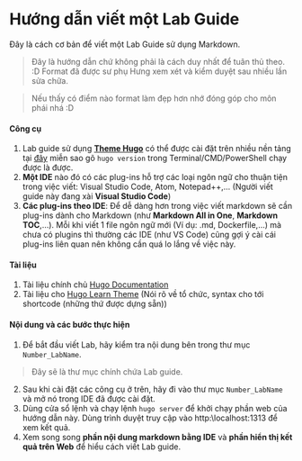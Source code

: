 # Hướng dẫn viết một Lab Guide

Đây là cách cơ bản để viết một Lab Guide sử dụng Markdown.

> Đây là hướng dẫn chứ không phải là cách duy nhất để tuân thủ theo. :D Format đã được sư phụ Hưng xem xét và kiểm duyệt sau nhiều lần sửa chữa.

> Nếu thấy có điểm nào format làm đẹp hơn nhớ đóng góp cho môn phái nhá :D

#### Công cụ

1. Lab guide sử dụng [**Theme Hugo**](https://gohugo.io/) có thể được cài đặt trên nhiều nền tảng tại [đây](https://gohugo.io/getting-started/installing/) miễn sao gõ ```hugo version``` trong Terminal/CMD/PowerShell chạy được là được.
2. **Một IDE** nào đó có các plug-ins hỗ trợ các loại ngôn ngữ cho thuận tiện trong việc viết: Visual Studio Code, Atom, Notepad++,... (Người viết guide này đang xài **Visual Studio Code**)
3. **Các plug-ins theo IDE**: Để dễ dàng hơn trong việc viết markdown sẽ cần plug-ins dành cho Markdown (như **Markdown All in One**, **Markdown TOC**,...). Mỗi khi viết 1 file ngôn ngữ mới (Ví dụ: .md, Dockerfile,...) mà chưa có plugins thì thường các IDE (như VS Code) cũng gợi ý cài cái plug-ins liên quan nên không cần quá lo lắng về việc này.

#### Tài liệu

1. Tài liệu chính chủ [Hugo Documentation](https://gohugo.io/documentation/)
2. Tài liệu cho [Hugo Learn Theme](https://learn.netlify.app/en/) (Nói rõ về tổ chức, syntax cho tới shortcode (những thứ được dựng sẵn))

#### Nội dung và các bước thực hiện

1. Để bắt đầu viết Lab, hãy kiểm tra nội dung bên trong thư mục ```Number_LabName```.

> Đây sẽ là thư mục chính chứa Lab guide.

2. Sau khi cài đặt các công cụ ở trên, hãy đi vào thư mục ```Number_LabName``` và mở nó trong IDE đã được cài đặt.
3. Dùng cửa sổ lệnh và chạy lệnh ```hugo server``` để khởi chạy phần web của hướng dẫn này. Dùng trình duyệt truy cập vào http:\\localhost:1313 để xem kết quả.
4. Xem song song **phần nội dung markdown bằng IDE** và **phần hiển thị kết quả trên Web** để hiểu cách viết Lab guide.
